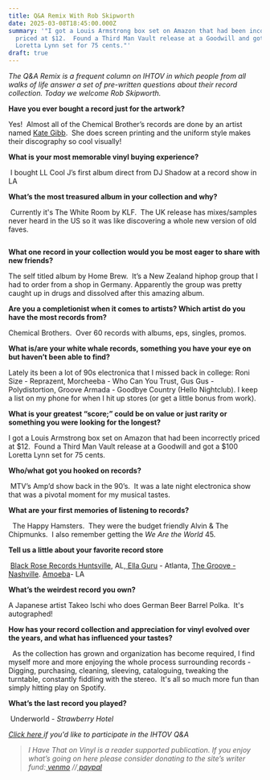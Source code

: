 ```yaml
---
title: Q&A Remix With Rob Skipworth
date: 2025-03-08T18:45:00.000Z
summary: '"I got a Louis Armstrong box set on Amazon that had been incorrectly
  priced at $12.  Found a Third Man Vault release at a Goodwill and got a $100
  Loretta Lynn set for 75 cents."'
draft: true
---
```

*The Q&A Remix is a frequent column on IHTOV in which people from all walks of life answer a set of pre-written questions about their record collection. Today we welcome Rob Skipworth.*

**Have you ever bought a record just for the artwork?** 

Yes!  Almost all of the Chemical Brother’s records are done by an artist named [Kate Gibb](https://www.instagram.com/kategibbprint?igsh=ZHBvaHN5dTZpMHRz).  She does screen printing and the uniform style makes their discography so cool visually!

**What is your most memorable vinyl buying experience?**

 I bought LL Cool J’s first album direct from DJ Shadow at a record show in LA

**What’s the most treasured album in your collection and why?**

 Currently it's The White Room by KLF.  The UK release has mixes/samples never heard in the US so it was like discovering a whole new version of old faves. 

![]()

**What one record in your collection would you be most eager to share with new friends?**  

The self titled album by Home Brew.  It’s a New Zealand hiphop group that I had to order from a shop in Germany. Apparently the group was pretty caught up in drugs and dissolved after this amazing album. 

**Are you a completionist when it comes to artists? Which artist do you have the most records from?** 

Chemical Brothers.  Over 60 records with albums, eps, singles, promos.

**What is/are your white whale records, something you have your eye on but haven’t been able to find?** 

Lately its been a lot of 90s electronica that I missed back in college: Roni Size - Reprazent, Morcheeba - Who Can You Trust, Gus Gus - Polydistortion, Groove Armada - Goodbye Country (Hello Nightclub). I keep a list on my phone for when I hit up stores (or get a little bonus from work).

**What is your greatest “score;” could be on value or just rarity or something you were looking for the longest?** 

I got a Louis Armstrong box set on Amazon that had been incorrectly priced at $12.  Found a Third Man Vault release at a Goodwill and got a $100 Loretta Lynn set for 75 cents.

**Who/what got you hooked on records?**

 MTV’s Amp’d show back in the 90’s.  It was a late night electronica show that was a pivotal moment for my musical tastes.

**What are your first memories of listening to records?**

  The Happy Hamsters.  They were the budget friendly Alvin & The Chipmunks.  I also remember getting the *We Are the World* 45.

**Tell us a little about your favorite record store**

 [Black Rose Records Huntsville](https://www.instagram.com/blackroserecordshsv/?hl=en), AL,[ Ella Guru](https://www.instagram.com/ellagururecords/?hl=en) - Atlanta, [The Groove - Nashville](https://thegroovenashville.com/). [Amoeba](https://www.amoeba.com/?srsltid=AfmBOorDchgHxAd3cr46xdhl66vheIX8r2D2qYvylgoN9f0xPdWqGwB8)- LA

**What’s the weirdest record you own?** 

A Japanese artist Takeo Ischi who does German Beer Barrel Polka.  It's autographed! 

**How has your record collection and appreciation for vinyl evolved over the years, and what has influenced your tastes?**

  As the collection has grown and organization has become required, I find myself more and more enjoying the whole process surrounding records - Digging, purchasing, cleaning, sleeving, cataloguing, tweaking the turntable, constantly fiddling with the stereo.  It's all so much more fun than simply hitting play on Spotify.

**What’s the last record you played?**

 Underworld - *Strawberry Hotel*

*[Click here ](https://docs.google.com/document/d/1UvxqUA5WtrFOuCc6KXD0Beo9HyE__vBoKEbIDLEkDXA/edit?usp=sharing)if you'd like to participate in the IHTOV Q&A*

> *I Have That on Vinyl is a reader supported publication. If you enjoy what’s going on here please consider donating to the site’s writer fund:[ venmo](https://account.venmo.com/u/Michele-Catalano2659) //[ paypal](https://www.paypal.com/paypalme/goingitaloneny?country.x=US&locale.x=en_US)*

